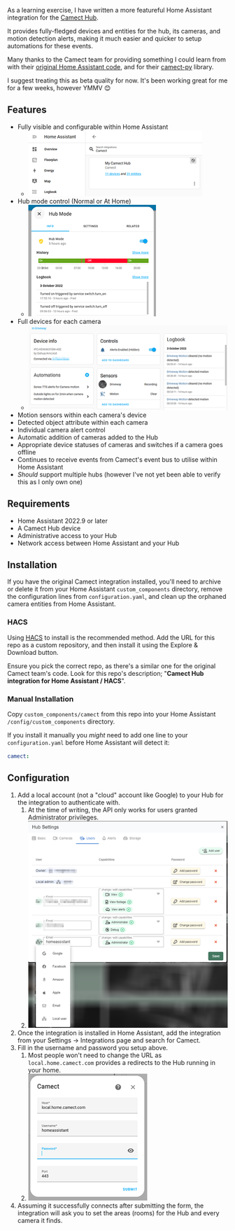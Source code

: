 As a learning exercise, I have written a more featureful Home Assistant integration for the [Camect Hub](https://camect.com/).

It provides fully-fledged devices and entities for the hub, its cameras, and motion detection alerts, making it much easier and quicker to setup automations for these events.

Many thanks to the Camect team for providing something I could learn from with their [original Home Assistant code](https://github.com/camect/home-assistant-integration), and for their [camect-py](https://github.com/camect/camect-py) library.

I suggest treating this as beta quality for now. It's been working great for me for a few weeks, however YMMV 😊

## Features ##
- Fully visible and configurable within Home Assistant
  - ![HA Integrations](https://github.com/Fr3d/camect-ha/blob/main/ha_integrations.png?raw=true)
- Hub mode control (Normal or At Home)
  - ![Hub mode](https://github.com/Fr3d/camect-ha/blob/main/ha_hub_mode.png?raw=true)
- Full devices for each camera
  - ![Camera device](https://github.com/Fr3d/camect-ha/blob/main/ha_camera_device.png?raw=true)
- Motion sensors within each camera's device
- Detected object attribute within each camera
- Individual camera alert control
- Automatic addition of cameras added to the Hub
- Appropriate device statuses of cameras and switches if a camera goes offline
- Continues to receive events from Camect's event bus to utilise within Home Assistant
- *Should* support multiple hubs (however I've not yet been able to verify this as I only own one)

## Requirements ##
- Home Assistant 2022.9 or later
- A Camect Hub device
- Administrative access to your Hub
- Network access between Home Assistant and your Hub

## Installation ##
If you have the original Camect integration installed, you'll need to archive or delete it from your Home Assistant `custom_components` directory, remove the configuration lines from `configuration.yaml`, and clean up the orphaned camera entities from Home Assistant.

### HACS ###
Using [HACS](https://hacs.xyz/) to install is the recommended method. Add the URL for this repo as a custom repository, and then install it using the Explore & Download button.

Ensure you pick the correct repo, as there's a similar one for the original Camect team's code. Look for this repo's description; "**Camect Hub integration for Home Assistant / HACS**".

### Manual Installation ###
Copy `custom_components/camect` from this repo into your Home Assistant `/config/custom_components` directory.

If you install it manually you *might* need to add one line to your `configuration.yaml` before Home Assistant will detect it:
```yaml
camect:
```

## Configuration ##

1. Add a local account (not a "cloud" account like Google) to your Hub for the integration to authenticate with.
   1. At the time of writing, the API only works for users granted Administrator privileges.
   2. ![Add local Camect Hub user](https://github.com/Fr3d/camect-ha/blob/main/add_ha_user.png?raw=true)
2. Once the integration is installed in Home Assistant, add the integration from your Settings -> Integrations page and search for Camect.
3. Fill in the username and password you setup above.
   1. Most people won't need to change the URL as `local.home.camect.com` provides a redirects to the Hub running in your home.
   2. ![Camect HA Config](https://github.com/Fr3d/camect-ha/blob/main/ha_configuration.png?raw=true)
4. Assuming it successfully connects after submitting the form, the integration will ask you to set the areas (rooms) for the Hub and every camera it finds.

